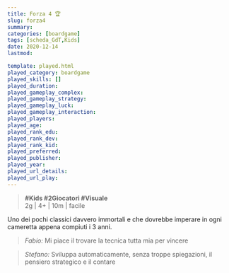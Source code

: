 ```yaml
---
title: Forza 4 🏆
slug: forza4
summary: 
categories: [boardgame]
tags: [scheda_GdT,Kids]
date: 2020-12-14
lastmod: 

template: played.html
played_category: boardgame
played_skills: []
played_duration: 
played_gameplay_complex: 
played_gameplay_strategy: 
played_gameplay_luck: 
played_gameplay_interaction: 
played_players: 
played_age: 
played_rank_edu: 
played_rank_dev: 
played_rank_kid: 
played_preferred: 
played_publisher: 
played_year: 
played_url_details: 
played_url_play: 
---
```


> **#Kids #2Giocatori #Visuale**  
> 2g | 4+ | 10m | facile  

Uno dei pochi classici davvero immortali e che dovrebbe imperare in ogni cameretta appena compiuti i 3 anni.

> *Fabio:*
> Mi piace il trovare la tecnica tutta mia per vincere

> *Stefano:*
> Sviluppa automaticamente, senza troppe spiegazioni, il pensiero strategico e il contare


